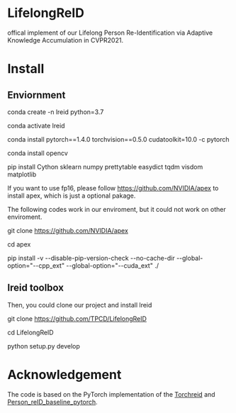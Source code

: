 # LifelongReID
offical implement of our Lifelong Person Re-Identification via Adaptive Knowledge Accumulation in CVPR2021.





# Install
## Enviornment
conda create -n lreid python=3.7

conda activate lreid

conda install pytorch==1.4.0 torchvision==0.5.0 cudatoolkit=10.0 -c pytorch

conda install opencv

pip install Cython sklearn numpy prettytable easydict tqdm visdom matplotlib

If you want to use fp16, please follow https://github.com/NVIDIA/apex to install apex, which is just a optional pakage.

The following codes work in our enviroment, but it could not work on other enviroment.

git clone https://github.com/NVIDIA/apex

cd apex

pip install -v --disable-pip-version-check --no-cache-dir --global-option="--cpp_ext" --global-option="--cuda_ext" ./

## lreid toolbox
Then, you could clone our project and install lreid

git clone https://github.com/TPCD/LifelongReID

cd LifelongReID

python setup.py develop


# Acknowledgement
The code is based on the PyTorch implementation of the [Torchreid](https://github.com/KaiyangZhou/deep-person-reid]) and [Person_reID_baseline_pytorch](https://github.com/layumi/Person_reID_baseline_pytorch).
